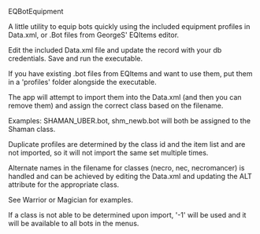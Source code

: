 EQBotEquipment

A little utility to equip bots quickly using the included equipment profiles in Data.xml, or .Bot files from GeorgeS' EQItems editor.

Edit the included Data.xml file and update the <Database> record with your db credentials.  Save and run the executable.

If you have existing .bot files from EQItems and want to use them, put them in a 'profiles' folder alongside the executable.  

The app will attempt to import them into the Data.xml (and then you can remove them) and assign the correct class based on the filename.

Examples: SHAMAN_UBER.bot, shm_newb.bot will both be assigned to the Shaman class.

Duplicate profiles are determined by the class id and the item list and are not imported, so it will not import the same set multiple times.

Alternate names in the filename for classes (necro, nec, necromancer) is handled and can be achieved by editing the Data.xml and updating the ALT attribute for the appropriate class.

See Warrior or Magician for examples.

If a class is not able to be determined upon import, '-1' will be used and it will be available to all bots in the menus.
